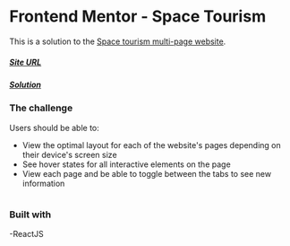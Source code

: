 # Frontend Mentor - Space Tourism

This is a solution to the [Space tourism multi-page website](https://www.frontendmentor.io/challenges/space-tourism-multipage-website-gRWj1URZ3).

##### [Site URL](#) 
##### [Solution](#)

### The challenge

Users should be able to:

- View the optimal layout for each of the website's pages depending on their device's screen size
- See hover states for all interactive elements on the page
- View each page and be able to toggle between the tabs to see new information

![]()

### Built with
-ReactJS
